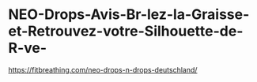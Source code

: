 # NEO-Drops-Avis-Br-lez-la-Graisse-et-Retrouvez-votre-Silhouette-de-R-ve-
https://fitbreathing.com/neo-drops-n-drops-deutschland/
